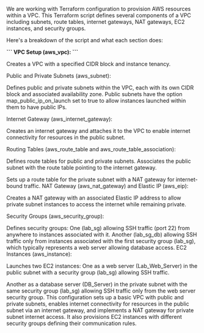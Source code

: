 We are working with Terraform configuration to provision AWS resources within a VPC. This Terraform script defines several components of a VPC including subnets, route tables, internet gateways, NAT gateways, EC2 instances, and security groups.

Here's a breakdown of the script and what each section does:

**\```
VPC Setup (aws_vpc): 
\```**

Creates a VPC with a specified CIDR block and instance tenancy.

Public and Private Subnets (aws_subnet):

Defines public and private subnets within the VPC, each with its own CIDR block and associated availability zone.
Public subnets have the option map_public_ip_on_launch set to true to allow instances launched within them to have public IPs.

Internet Gateway (aws_internet_gateway):

Creates an internet gateway and attaches it to the VPC to enable internet connectivity for resources in the public subnet.

Routing Tables (aws_route_table and aws_route_table_association):

Defines route tables for public and private subnets.
Associates the public subnet with the route table pointing to the internet gateway.

Sets up a route table for the private subnet with a NAT gateway for internet-bound traffic.
NAT Gateway (aws_nat_gateway) and Elastic IP (aws_eip):

Creates a NAT gateway with an associated Elastic IP address to allow private subnet instances to access the internet while remaining private.

Security Groups (aws_security_group):

Defines security groups:
One (lab_sg) allowing SSH traffic (port 22) from anywhere to instances associated with it.
Another (lab_sg_db) allowing SSH traffic only from instances associated with the first security group (lab_sg), which typically represents a web server allowing database access.
EC2 Instances (aws_instance):

Launches two EC2 instances:
One as a web server (Lab_Web_Server) in the public subnet with a security group (lab_sg) allowing SSH traffic.

Another as a database server (DB_Server) in the private subnet with the same security group (lab_sg) allowing SSH traffic only from the web server security group.
This configuration sets up a basic VPC with public and private subnets, enables internet connectivity for resources in the public subnet via an internet gateway, and implements a NAT gateway for private subnet internet access. It also provisions EC2 instances with different security groups defining their communication rules.
